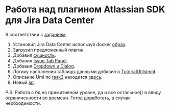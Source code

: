 # Работа над плагином Atlassian SDK для Jira Data Center

В соответствии с [заданием](task1.md)

1. Установил Jira Data Center используя docker [образ](compose.yaml).
2. Загрузил предложенный плагин.
3. Добавил [сущность](src/main/java/ru/teamlead/jira/plugins/tutorial/ao/ExampleEntity.java).
4. Добавил [Issue Tab Panel](src/main/java/ru/teamlead/jira/plugins/tutorial/action/IssueTabExample.java).
5. Добавил [Dropdown и Dialog](src/main/resources/templates/tutorial/dropdown/dropdown-example.vm).
6. Логику наполнения таблицы данными добавил в [TutorialUtilsImpl](src/main/java/ru/teamlead/jira/plugins/tutorial/listener/TutorialUtilsImpl.java).
7. Описание Uml по [task2](uml/task2.md) находится [здесь](uml/uml-design.md).
8. Новый [jar](jira-plugin-tutorial-1.0.0-new.jar).

P.S. Работа с бд на примитивном уровне, да и все остальное)) в ввиду ограниченности во времени.
Готов доработать, в случае необходимости.
